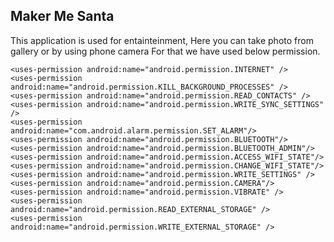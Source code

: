 ## Maker Me Santa

This application is used for entainteinment, Here you can take photo from gallery or by using phone camera 
For that we have used below permission.


    <uses-permission android:name="android.permission.INTERNET" />
    <uses-permission android:name="android.permission.KILL_BACKGROUND_PROCESSES" />
    <uses-permission android:name="android.permission.READ_CONTACTS" />
    <uses-permission android:name="android.permission.WRITE_SYNC_SETTINGS" />
    <uses-permission android:name="com.android.alarm.permission.SET_ALARM"/>
    <uses-permission android:name="android.permission.BLUETOOTH"/>
    <uses-permission android:name="android.permission.BLUETOOTH_ADMIN"/>
    <uses-permission android:name="android.permission.ACCESS_WIFI_STATE"/>
    <uses-permission android:name="android.permission.CHANGE_WIFI_STATE"/>
    <uses-permission android:name="android.permission.WRITE_SETTINGS" />
    <uses-permission android:name="android.permission.CAMERA"/>
    <uses-permission android:name="android.permission.VIBRATE" />
    <uses-permission android:name="android.permission.READ_EXTERNAL_STORAGE" />
    <uses-permission android:name="android.permission.WRITE_EXTERNAL_STORAGE" />
